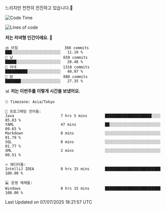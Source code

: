 느리지만 천천히 전진하고 있습니다.🐢

<!--START_SECTION:waka-->
![Code Time](http://img.shields.io/badge/Code%20Time-1%2C630%20hrs%2042%20mins-blue)

![Lines of code](https://img.shields.io/badge/%EC%A0%80%EB%8A%94%20%EC%97%AC%ED%83%9C%EA%B9%8C%EC%A7%80%20-923.9%20thousand%20%EC%A4%84%EC%9D%98%20%EC%BD%94%EB%93%9C%EB%A5%BC%20%EC%9E%91%EC%84%B1%ED%96%88%EC%96%B4%EC%9A%94.-blue)

**저는 저녁형 인간이에요. 🦉** 

```text
🌞 아침                     360 commits         ███░░░░░░░░░░░░░░░░░░░░░░   11.19 % 
🌆 낮　                     659 commits         █████░░░░░░░░░░░░░░░░░░░░   20.48 % 
🌃 저녁                     1318 commits        ██████████░░░░░░░░░░░░░░░   40.97 % 
🌙 밤　                     880 commits         ███████░░░░░░░░░░░░░░░░░░   27.35 % 
```


📊 **저는 이번주를 이렇게 시간을 보냈어요.** 

```text
🕑︎ Timezone: Asia/Tokyo

💬 프로그래밍 언어들: 
Java                     7 hrs 5 mins        █████████████████████░░░░   85.83 % 
YAML                     47 mins             ██░░░░░░░░░░░░░░░░░░░░░░░   09.65 % 
Markdown                 8 mins              ░░░░░░░░░░░░░░░░░░░░░░░░░   01.79 % 
SQL                      8 mins              ░░░░░░░░░░░░░░░░░░░░░░░░░   01.77 % 
XML                      2 mins              ░░░░░░░░░░░░░░░░░░░░░░░░░   00.51 % 

🔥 에디터들: 
IntelliJ IDEA            8 hrs 15 mins       █████████████████████████   100.00 % 

💻 운영 체제들: 
Windows                  8 hrs 15 mins       █████████████████████████   100.00 % 
```


 Last Updated on 07/07/2025 18:21:57 UTC
<!--END_SECTION:waka-->
